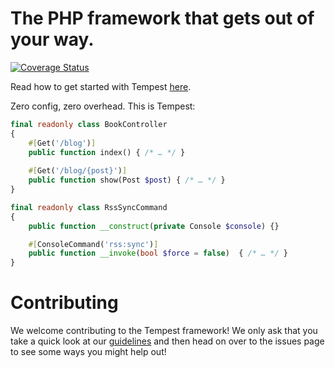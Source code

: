 # The PHP framework that gets out of your way.
[![Coverage Status](https://coveralls.io/repos/github/tempestphp/tempest-framework/badge.svg?branch=main)](https://coveralls.io/github/tempestphp/tempest-framework?branch=main)

Read how to get started with Tempest [here](https://github.com/tempestphp/tempest-docs/blob/master/01-getting-started.md).

Zero config, zero overhead. This is Tempest:

```php
final readonly class BookController
{
    #[Get('/blog')]
    public function index() { /* … */ }
    
    #[Get('/blog/{post}')]
    public function show(Post $post) { /* … */ }
}

final readonly class RssSyncCommand
{
    public function __construct(private Console $console) {}

    #[ConsoleCommand('rss:sync')]
    public function __invoke(bool $force = false)  { /* … */ }
}
```

# Contributing
We welcome contributing to the Tempest framework! We only ask that you take a quick look at our [guidelines](./github/CONTRIBUTING.md) and then head on over to the issues page to see some ways you might help out!